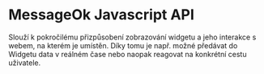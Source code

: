 # MessageOk Javascript API

Slouží k pokročilému přizpůsobení zobrazování widgetu a jeho interakce s webem, na kterém je umístěn. Díky tomu je např. možné předávat do Widgetu data v reálném čase nebo naopak reagovat na konkrétní cestu uživatele.
